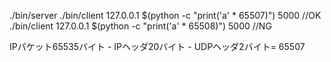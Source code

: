 ./bin/server
./bin/client 127.0.0.1 $(python -c "print('a' * 65507)") 5000 //OK
./bin/client 127.0.0.1 $(python -c "print('a' * 65508)") 5000 //NG

IPパケット65535バイト - IPヘッダ20バイト - UDPヘッダ2バイト= 65507
